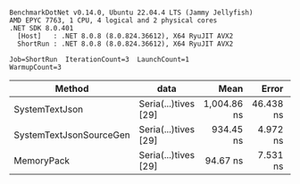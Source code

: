 ```

BenchmarkDotNet v0.14.0, Ubuntu 22.04.4 LTS (Jammy Jellyfish)
AMD EPYC 7763, 1 CPU, 4 logical and 2 physical cores
.NET SDK 8.0.401
  [Host]   : .NET 8.0.8 (8.0.824.36612), X64 RyuJIT AVX2
  ShortRun : .NET 8.0.8 (8.0.824.36612), X64 RyuJIT AVX2

Job=ShortRun  IterationCount=3  LaunchCount=1  
WarmupCount=3  

```
| Method                  | data                 | Mean        | Error     | StdDev   | Min         | Max         | Gen0   | Allocated |
|------------------------ |--------------------- |------------:|----------:|---------:|------------:|------------:|-------:|----------:|
| SystemTextJson          | Seria(...)tives [29] | 1,004.86 ns | 46.438 ns | 2.545 ns | 1,002.02 ns | 1,006.95 ns | 0.0038 |     464 B |
| SystemTextJsonSourceGen | Seria(...)tives [29] |   934.45 ns |  4.972 ns | 0.273 ns |   934.27 ns |   934.77 ns | 0.0067 |     568 B |
| MemoryPack              | Seria(...)tives [29] |    94.67 ns |  7.531 ns | 0.413 ns |    94.37 ns |    95.14 ns | 0.0014 |     120 B |
